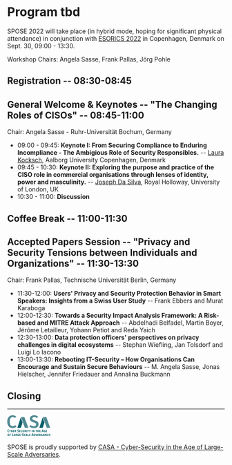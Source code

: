 
# Program tbd

SPOSE 2022 will take place (in hybrid mode, hoping for significant physical attendance) in conjunction with [ESORICS 2022](https://esorics2022.compute.dtu.dk/) in Copenhagen, Denmark on Sept. 30, 09:00 - 13:30.

Workshop Chairs: Angela Sasse, Frank Pallas, Jörg Pohle

## Registration -- 08:30-08:45

## General Welcome & Keynotes -- "The Changing Roles of CISOs" -- 08:45-11:00

Chair:  Angela Sasse - Ruhr-Universität Bochum, Germany

* 09:00 - 09:45: **Keynote I: From Securing Compliance to Enduring Incompliance - The Ambigious Role of Security Responsibles.** -- [Laura Kocksch](https://vbn.aau.dk/en/persons/153820), Aalborg University Copenhagen, Denmark
* 09:45 - 10:30: **Keynote II: Exploring the purpose and practice of the CISO role in commercial organisations through lenses of identity, power and masculinity.** -- [Joseph Da Silva](https://pure.royalholloway.ac.uk/portal/en/persons/joseph-da-silva(f33f56d7-23e2-4ae3-8c9c-2f1b03e8eef4).html), Royal Holloway, University of London, UK
* 10:30 - 11:00: **Discussion**

## Coffee Break -- 11:00-11:30

## Accepted Papers Session -- "Privacy and Security Tensions between Individuals and Organizations" -- 11:30-13:30

Chair: Frank Pallas, Technische Universität Berlin, Germany

* 11:30-12:00: **Users' Privacy and Security Protection Behavior in Smart Speakers: Insights from a Swiss User Study** -- Frank Ebbers and Murat Karaboga
* 12:00-12:30: **Towards a Security Impact Analysis Framework: A Risk-based and MITRE Attack Approach** -- Abdelhadi Belfadel, Martin Boyer, Jérôme Letailleur, Yohann Petiot and Reda Yaich
* 12:30-13:00: **Data protection officers' perspectives on privacy challenges in digital ecosystems** -- Stephan Wiefling, Jan Tolsdorf and Luigi Lo Iacono
* 13:00-13:30: **Rebooting IT-Security – How Organisations Can Encourage and Sustain Secure Behaviours** -- M. Angela Sasse, Jonas Hielscher, Jennifer Friedauer and Annalina Buckmann

## Closing

---

![CASA logo](casa-logo.png)

SPOSE is proudly supported by [CASA - Cyber-Security in the Age of Large-Scale Adversaries](https://casa.rub.de/).
